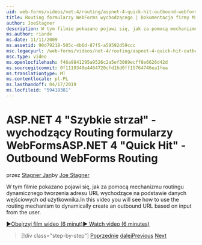 ```yaml
---
uid: web-forms/videos/net-4/routing/aspnet-4-quick-hit-outbound-webforms-routing
title: Routing formularzy WebForms wychodzącego | Dokumentacja firmy Microsoft
author: JoeStagner
description: W tym filmie pokazano pojawi się, jak za pomocą mechanizmu routingu dynamicznego tworzenia adresu URL wychodzące na podstawie danych wejściowych od użytkownika.
ms.author: riande
ms.date: 11/11/2009
ms.assetid: 90d79218-505c-4b6d-87f5-a59592d59ccc
msc.legacyurl: /web-forms/videos/net-4/routing/aspnet-4-quick-hit-outbound-webforms-routing
msc.type: video
ms.openlocfilehash: f46a9841295a9526c2a5ef3069ecff8e6626d42d
ms.sourcegitcommit: 0f1119340e4464720cfd16d0ff15764746ea1fea
ms.translationtype: MT
ms.contentlocale: pl-PL
ms.lasthandoff: 04/17/2019
ms.locfileid: "59418381"
---
```

# <a name="aspnet-4-quick-hit---outbound-webforms-routing"></a><span data-ttu-id="90709-103">ASP.NET 4 "Szybkie strzał" - wychodzący Routing formularzy WebForms</span><span class="sxs-lookup"><span data-stu-id="90709-103">ASP.NET 4 "Quick Hit" - Outbound WebForms Routing</span></span>

<span data-ttu-id="90709-104">przez [Stagner Jan](https://github.com/JoeStagner)</span><span class="sxs-lookup"><span data-stu-id="90709-104">by [Joe Stagner](https://github.com/JoeStagner)</span></span>

<span data-ttu-id="90709-105">W tym filmie pokazano pojawi się, jak za pomocą mechanizmu routingu dynamicznego tworzenia adresu URL wychodzące na podstawie danych wejściowych od użytkownika.</span><span class="sxs-lookup"><span data-stu-id="90709-105">In this video you will see how to use the routing mechanism to dynamically create an outbound URL based on input from the user.</span></span> 

[<span data-ttu-id="90709-106">&#9654;Obejrzyj film wideo (6 minut)</span><span class="sxs-lookup"><span data-stu-id="90709-106">&#9654; Watch video (6 minutes)</span></span>](https://channel9.msdn.com/Blogs/ASP-NET-Site-Videos/aspnet-4-quick-hit-outbound-webforms-routing)

> [!div class="step-by-step"]
> <span data-ttu-id="90709-107">[Poprzednie](aspnet-4-quick-hit-declarative-webforms-routing.md)
> [dalej](how-do-i-use-routing-with-aspnet-web-forms.md)</span><span class="sxs-lookup"><span data-stu-id="90709-107">[Previous](aspnet-4-quick-hit-declarative-webforms-routing.md)
[Next](how-do-i-use-routing-with-aspnet-web-forms.md)</span></span>
